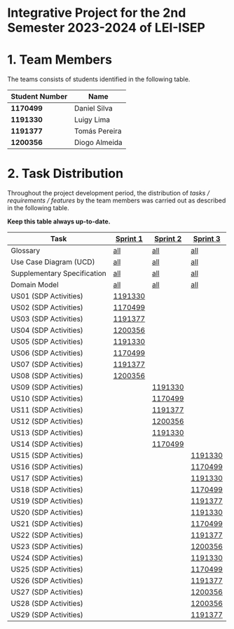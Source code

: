 # Integrative Project for the 2nd Semester 2023-2024 of LEI-ISEP

# 1. Team Members

The teams consists of students identified in the following table.

| Student Number | Name          |
|----------------|---------------|
| **1170499**    | Daniel Silva  |
| **1191330**    | Luigy Lima    |
| **1191377**    | Tomás Pereira |
| **1200356**    | Diogo Almeida |

# 2. Task Distribution ###

Throughout the project development period, the distribution of _tasks / requirements / features_ by the team members
was carried out as described in the following table.

**Keep this table always up-to-date.**

| Task                        | [Sprint 1](sprint1/Readme.md)                                                              | [Sprint 2](sprint2/Readme.md)                                                              | [Sprint 3](sprint3/Readme.md)                                                              |
|-----------------------------|--------------------------------------------------------------------------------------------|--------------------------------------------------------------------------------------------|--------------------------------------------------------------------------------------------|
| Glossary                    | [all](sprint1/global-artifacts/01.requirements-engineering/glossary.md)                    | [all](sprint2/global-artifacts/01.requirements-engineering/glossary.md)                    | [all](sprint3/global-artifacts/01.requirements-engineering/glossary.md)                    |
| Use Case Diagram (UCD)      | [all](sprint1/global-artifacts/01.requirements-engineering/use-case-diagram.md)            | [all](sprint2/global-artifacts/01.requirements-engineering/use-case-diagram.md)            | [all](sprint3/global-artifacts/01.requirements-engineering/use-case-diagram.md)            |
| Supplementary Specification | [all](sprint1/global-artifacts/01.requirements-engineering/supplementary-specification.md) | [all](sprint2/global-artifacts/01.requirements-engineering/supplementary-specification.md) | [all](sprint3/global-artifacts/01.requirements-engineering/supplementary-specification.md) |
| Domain Model                | [all](sprint1/global-artifacts/02.analysis/analysis.md)                                    | [all](sprint2/global-artifacts/02.analysis/analysis.md)                                    | [all](sprint3/global-artifacts/02.analysis/analysis.md)                                    |
| US01 (SDP Activities)       | [1191330](sprint1/us01/Readme.md)                                                          |                                                                                            |                                                                                            |
| US02 (SDP Activities)       | [1170499](sprint1/us02/Readme.md)                                                          |                                                                                            |                                                                                            |
| US03 (SDP Activities)       | [1191377](sprint1/us03/Readme.md)                                                          |                                                                                            |                                                                                            |
| US04 (SDP Activities)       | [1200356](sprint1/us04/Readme.md)                                                          |                                                                                            |                                                                                            |
| US05 (SDP Activities)       | [1191330](sprint1/us05/Readme.md)                                                          |                                                                                            |                                                                                            |
| US06 (SDP Activities)       | [1170499](sprint1/us06/Readme.md)                                                          |                                                                                            |                                                                                            |
| US07 (SDP Activities)       | [1191377](sprint1/us07/Readme.md)                                                          |                                                                                            |                                                                                            |
| US08 (SDP Activities)       | [1200356](sprint1/us08/Readme.md)                                                          |                                                                                            |                                                                                            |
| US09 (SDP Activities)       |                                                                                            | [1191330](sprint2/us09/Readme.md)                                                          |                                                                                            |
| US10 (SDP Activities)       |                                                                                            | [1170499](sprint2/us10/Readme.md)                                                          |                                                                                            |
| US11 (SDP Activities)       |                                                                                            | [1191377](sprint2/us11/Readme.md)                                                          |                                                                                            |
| US12 (SDP Activities)       |                                                                                            | [1200356](sprint2/us12/Readme.md)                                                          |                                                                                            |
| US13 (SDP Activities)       |                                                                                            | [1191330](sprint2/us13/Readme.md)                                                          |                                                                                            |
| US14 (SDP Activities)       |                                                                                            | [1170499](sprint2/us14/Readme.md)                                                          |                                                                                            |
| US15 (SDP Activities)       |                                                                                            |                                                                                            | [1191330]()                                                                                |
| US16 (SDP Activities)       |                                                                                            |                                                                                            | [1170499]()                                                                                |
| US17 (SDP Activities)       |                                                                                            |                                                                                            | [1191330]()                                                                                |
| US18 (SDP Activities)       |                                                                                            |                                                                                            | [1170499]()                                                                                |
| US19 (SDP Activities)       |                                                                                            |                                                                                            | [1191377]()                                                                                |
| US20 (SDP Activities)       |                                                                                            |                                                                                            | [1191330](sprint3/us20/Readme.md)                                                          |
| US21 (SDP Activities)       |                                                                                            |                                                                                            | [1170499](sprint3/us21/Readme.md)                                                          |
| US22 (SDP Activities)       |                                                                                            |                                                                                            | [1191377](sprint3/us22/Readme.md)                                                          |
| US23 (SDP Activities)       |                                                                                            |                                                                                            | [1200356](sprint3/us23/Readme.md)                                                          |
| US24 (SDP Activities)       |                                                                                            |                                                                                            | [1191330](sprint3/us24/Readme.md)                                                          |
| US25 (SDP Activities)       |                                                                                            |                                                                                            | [1170499](sprint3/us25/Readme.md)                                                          |
| US26 (SDP Activities)       |                                                                                            |                                                                                            | [1191377](sprint3/us26/Readme.md)                                                          |
| US27 (SDP Activities)       |                                                                                            |                                                                                            | [1200356](sprint3/us27/Readme.md)                                                          |
| US28 (SDP Activities)       |                                                                                            |                                                                                            | [1200356](sprint3/us28/Readme.md)                                                          |
| US29 (SDP Activities)       |                                                                                            |                                                                                            | [1191377](sprint3/us29/Readme.md)                                                          |
